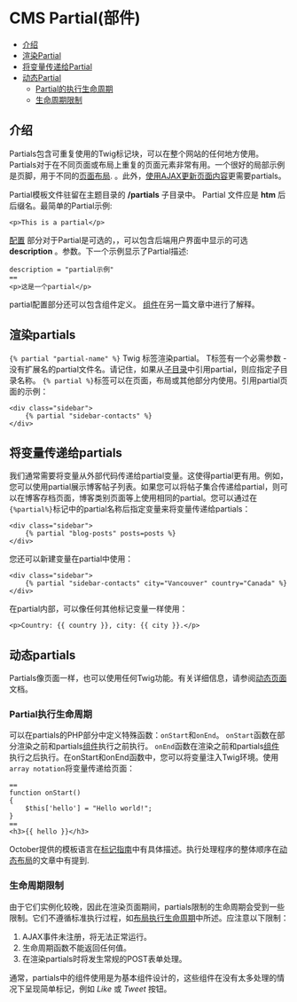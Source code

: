 # CMS Partial(部件)

- [介绍](#introduction)
- [渲染Partial](#rendering-partials)
- [将变量传递给Partial](#partial-variables)
- [动态Partial](#dynamic-partials)
    - [Partial的执行生命周期](#partial-life-cycle)
    - [生命周期限制](#life-cycle-limitations)

<a name="introduction"></a>
## 介绍

Partials包含可重复使用的Twig标记块，可以在整个网站的任何地方使用。Partials对于在不同页面或布局上重复的页面元素非常有用。一个很好的局部示例是页脚，用于不同的[页面布局](cms-layouts.md). 。此外，[使用AJAX更新页面内容](ajax-update-partials.md)更需要partials。

Partial模板文件驻留在主题目录的 **/partials** 子目录中。 Partial 文件应是 **htm** 后后缀名。最简单的Partial示例:

    <p>This is a partial</p>

[配置](cms-themes.md#configuration-section) 部分对于Partial是可选的，，可以包含后端用户界面中显示的可选 **description** 。参数。下一个示例显示了Partial描述:

    description = "partial示例"
    ==
    <p>这是一个partial</p>

partial配置部分还可以包含组件定义。 [组件](cms-components.md)在另一篇文章中进行了解释。

<a name="rendering-partials"></a>
## 渲染partials

`{% partial "partial-name" %}` Twig 标签渲染partial。 T标签有一个必需参数 - 没有扩展名的partial文件名。请记住，如果从[子目录](cms-themes.md#subdirectories)中引用partial，则应指定子目录名称。  `{% partial %}`标签可以在页面，布局或其他部分内使用。引用partial页面的示例：

    <div class="sidebar">
        {% partial "sidebar-contacts" %}
    </div>

<a name="partial-variables"></a>
## 将变量传递给partials

我们通常需要将变量从外部代码传递给partial变量。这使得partial更有用。例如，您可以使用partial展示博客帖子列表。如果您可以将帖子集合传递给partial，则可以在博客存档页面，博客类别页面等上使用相同的partial。您可以通过在`{%partial%}`标记中的partial名称后指定变量来将变量传递给partials：
  
    <div class="sidebar">
        {% partial "blog-posts" posts=posts %}
    </div>

您还可以新建变量在partial中使用：

    <div class="sidebar">
        {% partial "sidebar-contacts" city="Vancouver" country="Canada" %}
    </div>

在partial内部，可以像任何其他标记变量一样使用：

    <p>Country: {{ country }}, city: {{ city }}.</p>


<a name="dynamic-partials"></a>
## 动态partials

Partials像页面一样，也可以使用任何Twig功能。有关详细信息，请参阅[动态页面](cms-pages.md#dynamic-pages) 文档。

<a name="partial-life-cycle"></a>
### Partial执行生命周期

可以在partials的PHP部分中定义特殊函数：`onStart`和`onEnd`。 `onStart`函数在部分渲染之前和partials[组件](cms-components.md)执行之前执行。 `onEnd`函数在渲染之前和partials[组件](cms-components.md) 执行之后执行。在onStart和onEnd函数中，您可以将变量注入Twig环境。使用`array notation`将变量传递给页面：

    ==
    function onStart()
    {
        $this['hello'] = "Hello world!";
    }
    ==
    <h3>{{ hello }}</h3>

October提供的模板语言在[标记指南](../markup)中有具体描述。执行处理程序的整体顺序在[动态布局](cms-layouts.md#dynamic-layouts)的文章中有提到.

<a name="life-cycle-limitations"></a>
### 生命周期限制

由于它们实例化较晚，因此在渲染页面期间，partials限制的生命周期会受到一些限制。它们不遵循标准执行过程，如[布局执行生命周期](cms-layouts.md#dynamic-layouts)中所述。应注意以下限制：

1. AJAX事件未注册，将无法正常运行。
1. 生命周期函数不能返回任何值。
1. 在渲染partials时将发生常规的POST表单处理。

通常，partials中的组件使用是为基本组件设计的，这些组件在没有太多处理的情况下呈现简单标记，例如 *Like* 或 *Tweet* 按钮。